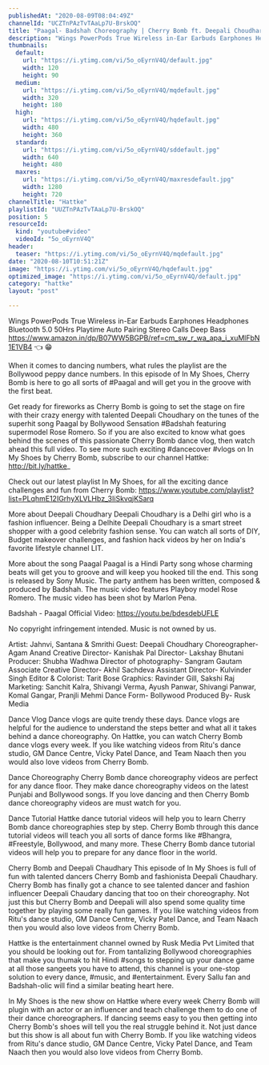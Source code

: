 ```yaml
---
publishedAt: "2020-08-09T08:04:49Z"
channelId: "UCZTnPAzTvTAaLp7U-BrskOQ"
title: "Paagal- Badshah Choreography | Cherry Bomb ft. Deepali Choudhary | In My Shoes Ep#05 | Hattke"
description: "Wings PowerPods True Wireless in-Ear Earbuds Earphones Headphones Bluetooth 5.0 50Hrs Playtime Auto Pairing Stereo Calls Deep Bass\nhttps://www.amazon.in/dp/B07WW5BGPB/ref=cm_sw_r_wa_apa_i_xuMlFbN1E1VB4 👈  😁\n\nWhen it comes to dancing numbers, what rules the playlist are the Bollywood peppy dance numbers. In this episode of In My Shoes, Cherry Bomb is here to go all sorts of #Paagal and will get you in the groove with the first beat.\n\nGet ready for fireworks as Cherry Bomb is going to set the stage on fire with their crazy energy with talented Deepali Choudhary on the tunes of the superhit song Paagal by Bollywood Sensation #Badshah featuring supermodel Rose Romero. So if you are also excited to know what goes behind the scenes of this passionate Cherry Bomb dance vlog, then watch ahead this full video. To see more such exciting #dancecover #vlogs on In My Shoes by Cherry Bomb, subscribe to our channel Hattke: http://bit.ly/hattke_\n\nCheck out our latest playlist In My Shoes, for all the exciting dance challenges and fun from Cherry Bomb: https://www.youtube.com/playlist?list=PLqhmE12IGrhyXLVLHbz_3IiSkvqjKSarq\n\nMore about Deepali Choudhary\nDeepali Choudhary is a Delhi girl who is a fashion influencer. Being a Delhite Deepali Choudhary is a smart street shopper with a good celebrity fashion sense. You can watch all sorts of DIY, Budget makeover challenges, and fashion hack videos by her on India's favorite lifestyle channel LIT.\n\nMore about the song Paagal \nPaagal is a Hindi Party song whose charming beats will get you to groove and will keep you hooked till the end. This song is released by Sony Music. The party anthem has been written, composed & produced by Badshah. The music video features Playboy model Rose Romero. The music video has been shot by Marlon Pena.\n\nBadshah - Paagal\nOfficial Video: https://youtu.be/bdesdebUFLE\n\nNo copyright infringement intended. Music is not owned by us.\n\nArtist: Jahnvi, Santana & Smrithi\nGuest: Deepali Choudhary\nChoreographer- Agam Anand\nCreative Director- Kanishak Pal\nDirector- Lakshay Bhutani\nProducer: Shubha Wadhwa\nDirector of photography- Sangram Gautam\nAssociate Creative Director- Akhil Sachdeva\nAssistant Director- Kulvinder Singh\nEditor & Colorist: Tarit Bose\nGraphics: Ravinder Gill, Sakshi Raj\nMarketing: Sanchit Kalra, Shivangi Verma, Ayush Panwar, Shivangi Panwar, Komal Gangar, Pranjli Mehmi\nDance Form- Bollywood\nProduced By- Rusk Media\n\nDance Vlog\nDance vlogs are quite trendy these days. Dance vlogs are helpful for the audience to understand the steps better and what all it takes behind a dance choreography. On Hattke, you can watch Cherry Bomb dance vlogs every week. If you like watching videos from Ritu's dance studio, GM Dance Centre, Vicky Patel Dance, and Team Naach then you would also love videos from Cherry Bomb.\n\nDance Choreography\nCherry Bomb dance choreography videos are perfect for any dance floor. They make dance choreography videos on the latest Punjabi and Bollywood songs. If you love dancing and then Cherry Bomb dance choreography videos are must watch for you.\n\nDance Tutorial\nHattke dance tutorial videos will help you to learn Cherry Bomb dance choreographies step by step. Cherry Bomb through this dance tutorial videos will teach you all sorts of dance forms like #Bhangra, #Freestyle, Bollywood, and many more. These Cherry Bomb dance tutorial videos will help you to prepare for any dance floor in the world. \n\nCherry Bomb and Deepali Chaudhary\nThis episode of In My Shoes is full of fun with talented dancers Cherry Bomb and fashionista Deepali Chaudhary. Cherry Bomb has finally got a chance to see talented dancer and fashion influencer Deepali Chaudary dancing that too on their choreography. Not just this but Cherry Bomb and Deepali will also spend some quality time together by playing some really fun games. If you like watching videos from Ritu's dance studio, GM Dance Centre, Vicky Patel Dance, and Team Naach then you would also love videos from Cherry Bomb.\n\nHattke is the entertainment channel owned by Rusk Media Pvt Limited that you should be looking out for. From tantalizing Bollywood choreographies that make you thumak to hit Hindi #songs to stepping up your dance game at all those sangeets you have to attend, this channel is your one-stop solution to every dance, #music, and #entertainment. Every Sallu fan and Badshah-olic will find a similar beating heart here.\n\nIn My Shoes is the new show on Hattke where every week Cherry Bomb will plugin with an actor or an influencer and teach challenge them to do one of their dance choreographers. If dancing seems easy to you then getting into Cherry Bomb's shoes will tell you the real struggle behind it. Not just dance but this show is all about fun with Cherry Bomb. If you like watching videos from Ritu's dance studio, GM Dance Centre, Vicky Patel Dance, and Team Naach then you would also love videos from Cherry Bomb."
thumbnails:
  default:
    url: "https://i.ytimg.com/vi/5o_oEyrnV4Q/default.jpg"
    width: 120
    height: 90
  medium:
    url: "https://i.ytimg.com/vi/5o_oEyrnV4Q/mqdefault.jpg"
    width: 320
    height: 180
  high:
    url: "https://i.ytimg.com/vi/5o_oEyrnV4Q/hqdefault.jpg"
    width: 480
    height: 360
  standard:
    url: "https://i.ytimg.com/vi/5o_oEyrnV4Q/sddefault.jpg"
    width: 640
    height: 480
  maxres:
    url: "https://i.ytimg.com/vi/5o_oEyrnV4Q/maxresdefault.jpg"
    width: 1280
    height: 720
channelTitle: "Hattke"
playlistId: "UUZTnPAzTvTAaLp7U-BrskOQ"
position: 5
resourceId:
  kind: "youtube#video"
  videoId: "5o_oEyrnV4Q"
header:
  teaser: "https://i.ytimg.com/vi/5o_oEyrnV4Q/mqdefault.jpg"
date: "2020-08-10T10:51:21Z"
image: "https://i.ytimg.com/vi/5o_oEyrnV4Q/hqdefault.jpg"
optimized_image: "https://i.ytimg.com/vi/5o_oEyrnV4Q/default.jpg"
category: "hattke"
layout: "post"

---
```

Wings PowerPods True Wireless in-Ear Earbuds Earphones Headphones Bluetooth 5.0 50Hrs Playtime Auto Pairing Stereo Calls Deep Bass
https://www.amazon.in/dp/B07WW5BGPB/ref=cm_sw_r_wa_apa_i_xuMlFbN1E1VB4 👈  😁

When it comes to dancing numbers, what rules the playlist are the Bollywood peppy dance numbers. In this episode of In My Shoes, Cherry Bomb is here to go all sorts of #Paagal and will get you in the groove with the first beat.

Get ready for fireworks as Cherry Bomb is going to set the stage on fire with their crazy energy with talented Deepali Choudhary on the tunes of the superhit song Paagal by Bollywood Sensation #Badshah featuring supermodel Rose Romero. So if you are also excited to know what goes behind the scenes of this passionate Cherry Bomb dance vlog, then watch ahead this full video. To see more such exciting #dancecover #vlogs on In My Shoes by Cherry Bomb, subscribe to our channel Hattke: http://bit.ly/hattke_

Check out our latest playlist In My Shoes, for all the exciting dance challenges and fun from Cherry Bomb: https://www.youtube.com/playlist?list=PLqhmE12IGrhyXLVLHbz_3IiSkvqjKSarq

More about Deepali Choudhary
Deepali Choudhary is a Delhi girl who is a fashion influencer. Being a Delhite Deepali Choudhary is a smart street shopper with a good celebrity fashion sense. You can watch all sorts of DIY, Budget makeover challenges, and fashion hack videos by her on India's favorite lifestyle channel LIT.

More about the song Paagal 
Paagal is a Hindi Party song whose charming beats will get you to groove and will keep you hooked till the end. This song is released by Sony Music. The party anthem has been written, composed & produced by Badshah. The music video features Playboy model Rose Romero. The music video has been shot by Marlon Pena.

Badshah - Paagal
Official Video: https://youtu.be/bdesdebUFLE

No copyright infringement intended. Music is not owned by us.

Artist: Jahnvi, Santana & Smrithi
Guest: Deepali Choudhary
Choreographer- Agam Anand
Creative Director- Kanishak Pal
Director- Lakshay Bhutani
Producer: Shubha Wadhwa
Director of photography- Sangram Gautam
Associate Creative Director- Akhil Sachdeva
Assistant Director- Kulvinder Singh
Editor & Colorist: Tarit Bose
Graphics: Ravinder Gill, Sakshi Raj
Marketing: Sanchit Kalra, Shivangi Verma, Ayush Panwar, Shivangi Panwar, Komal Gangar, Pranjli Mehmi
Dance Form- Bollywood
Produced By- Rusk Media

Dance Vlog
Dance vlogs are quite trendy these days. Dance vlogs are helpful for the audience to understand the steps better and what all it takes behind a dance choreography. On Hattke, you can watch Cherry Bomb dance vlogs every week. If you like watching videos from Ritu's dance studio, GM Dance Centre, Vicky Patel Dance, and Team Naach then you would also love videos from Cherry Bomb.

Dance Choreography
Cherry Bomb dance choreography videos are perfect for any dance floor. They make dance choreography videos on the latest Punjabi and Bollywood songs. If you love dancing and then Cherry Bomb dance choreography videos are must watch for you.

Dance Tutorial
Hattke dance tutorial videos will help you to learn Cherry Bomb dance choreographies step by step. Cherry Bomb through this dance tutorial videos will teach you all sorts of dance forms like #Bhangra, #Freestyle, Bollywood, and many more. These Cherry Bomb dance tutorial videos will help you to prepare for any dance floor in the world. 

Cherry Bomb and Deepali Chaudhary
This episode of In My Shoes is full of fun with talented dancers Cherry Bomb and fashionista Deepali Chaudhary. Cherry Bomb has finally got a chance to see talented dancer and fashion influencer Deepali Chaudary dancing that too on their choreography. Not just this but Cherry Bomb and Deepali will also spend some quality time together by playing some really fun games. If you like watching videos from Ritu's dance studio, GM Dance Centre, Vicky Patel Dance, and Team Naach then you would also love videos from Cherry Bomb.

Hattke is the entertainment channel owned by Rusk Media Pvt Limited that you should be looking out for. From tantalizing Bollywood choreographies that make you thumak to hit Hindi #songs to stepping up your dance game at all those sangeets you have to attend, this channel is your one-stop solution to every dance, #music, and #entertainment. Every Sallu fan and Badshah-olic will find a similar beating heart here.

In My Shoes is the new show on Hattke where every week Cherry Bomb will plugin with an actor or an influencer and teach challenge them to do one of their dance choreographers. If dancing seems easy to you then getting into Cherry Bomb's shoes will tell you the real struggle behind it. Not just dance but this show is all about fun with Cherry Bomb. If you like watching videos from Ritu's dance studio, GM Dance Centre, Vicky Patel Dance, and Team Naach then you would also love videos from Cherry Bomb.